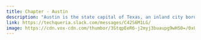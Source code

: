 ```yaml
---
title: Chapter - Austin
description: "Austin is the state capital of Texas, an inland city bordering the Hill Country region."
link: https://techqueria.slack.com/messages/C42S6M1LG/
image: https://cdn.vox-cdn.com/thumbor/3StqpEeR6-j2myj3buaupg9wHS0=/0x0:5454x3002/1200x480/filters:focal(2291x1065:3163x1937)/cdn.vox-cdn.com/uploads/chorus_image/image/56589597/shutterstock_681676399.1504903942.jpg
---
```

